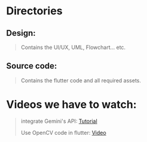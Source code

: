 # Directories
## Design:
> Contains the UI/UX, UML, Flowchart... etc.
## Source code:
> Contains the flutter code and all required assets.

# Videos we have to watch:
> integrate Gemini's API: [Tutorial](https://ai.google.dev/tutorials/dart_quickstart)
> 
> Use OpenCV code in flutter: [Video](https://www.youtube.com/watch?v=wGH_KWpaAVM)
